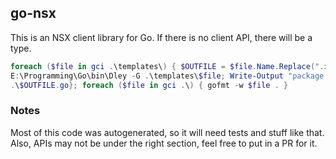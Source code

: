 ## go-nsx

This is an NSX client library for Go. If there is no client API, there will be a type.

```powershell
foreach ($file in gci .\templates\) { $OUTFILE = $file.Name.Replace(".xsd.xml", "");$TYPES =
E:\Programming\Go\bin\Dley -G .\templates\$file; Write-Output "package go_nsx" $OFS $TYPES $OFS | Out-File
.\$OUTFILE.go}; foreach ($file in gci .\) { gofmt -w $file . }
```

### Notes

Most of this code was autogenerated, so it will need tests and stuff like that. Also, APIs may not be under the right
 section, feel free to put in a PR for it.